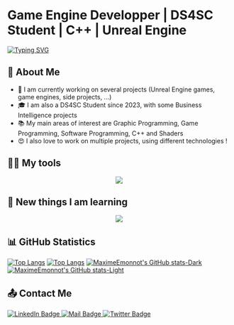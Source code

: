 # Game Engine Developper | DS4SC Student | C++ | Unreal Engine  
<a href="https://git.io/typing-svg"><img src="https://readme-typing-svg.herokuapp.com?font=Fira+Code&pause=1000&color=F77809&center=true&random=false&width=435&lines=Hi+there+!+%F0%9F%91%8B;Welcome+to+my+GitHub+profile+!;My+name+is+Maxime+Emonnot;I+am+a+Game+Engine+Developper;I+also+love+to+learn+new+things+!" alt="Typing SVG" /></a>

## 💬 About Me 
- 🔭 I am currently working on several projects (Unreal Engine games, game engines, side projects, ...)
- 🎓 I am also a DS4SC Student since 2023, with some Business Intelligence projects
- 📚 My main areas of interest are Graphic Programming, Game Programming, Software Programming, C++ and Shaders
- 😍 I also love to work on multiple projects, using different technologies !

## 👨‍💻 My tools 

<p align="center">
  <a href="https://skillicons.dev">
    <img src="https://skillicons.dev/icons?i=arch,bash,c,cpp,css,discord,git,github,gmail,html,java,js,linux,mysql,neovim,opencv,postgres,powershell,py,r,sklearn,ts,unreal,vim,visualstudio,vscode,vscodium,windows" />
  </a>
</p>

## 📖 New things I am learning 

<p align="center">
  <a href="https://skillicons.dev">
    <img src="https://skillicons.dev/icons?i=cs,dotnet,go,godot,graphql,gtk,kotlin,laravel,lua,mongodb,nestjs,nextjs,nodejs,php,qt,react,ruby,rust,sass,svelte,tailwind,vue" />
  </a>
</p>

## 📊 GitHub Statistics
[![Top Langs](https://github-readme-stats.vercel.app/api/top-langs/?username=MaximeEmonnot&theme=dark#gh-dark-mode-only)](https://github.com/anuraghazra/github-readme-stats#gh-dark-mode-only)
[![Top Langs](https://github-readme-stats.vercel.app/api/top-langs/?username=MaximeEmonnot&theme=default#gh-light-mode-only)](https://github.com/anuraghazra/github-readme-stats#gh-light-mode-only)
[![MaximeEmonnot's GitHub stats-Dark](https://github-readme-stats.vercel.app/api?username=MaximeEmonnot&show_icons=true&theme=dark#gh-dark-mode-only)](https://github.com/anuraghazra/github-readme-stats#gh-dark-mode-only)
[![MaximeEmonnot's GitHub stats-Light](https://github-readme-stats.vercel.app/api?username=MaximeEmonnot&show_icons=true&theme=default#gh-light-mode-only)](https://github.com/anuraghazra/github-readme-stats#gh-light-mode-only)

## 📤 Contact Me
<div id="badges">
  <a href="https://www.linkedin.com/in/maxime-emonnot/">
    <img src="https://img.shields.io/badge/LinkedIn-blue?style=for-the-badge&logo=linkedin&logoColor=white" alt="LinkedIn Badge"/>
  </a>
  <a href="mailto:maxime.emonnot41@gmail.com">
    <img src="https://img.shields.io/badge/Gmail-red?style=for-the-badge&logo=gmail&logoColor=white" alt="Mail Badge"/>
  </a>
  <a href="https://discordapp.com/users/627890526472896532">
    <img src="https://img.shields.io/badge/Discord-darkblue?style=for-the-badge&logo=discord&logoColor=white" alt="Twitter Badge"/>
  </a>
</div>
